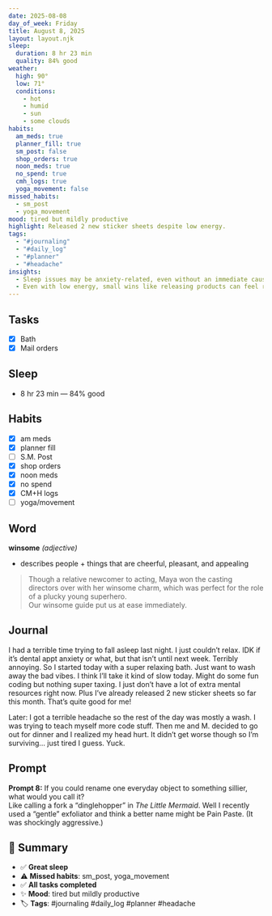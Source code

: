 ```yaml
---
date: 2025-08-08
day_of_week: Friday
title: August 8, 2025
layout: layout.njk
sleep:
  duration: 8 hr 23 min
  quality: 84% good
weather:
  high: 90°
  low: 71°
  conditions:
    - hot
    - humid
    - sun
    - some clouds
habits:
  am_meds: true
  planner_fill: true
  sm_post: false
  shop_orders: true
  noon_meds: true
  no_spend: true
  cmh_logs: true
  yoga_movement: false
missed_habits:
  - sm_post
  - yoga_movement
mood: tired but mildly productive
highlight: Released 2 new sticker sheets despite low energy.
tags:
  - "#journaling"
  - "#daily_log"
  - "#planner"
  - "#headache"
insights:
  - Sleep issues may be anxiety-related, even without an immediate cause.
  - Even with low energy, small wins like releasing products can feel rewarding.
---
```


## Tasks
- [x] Bath  
- [x] Mail orders  

## Sleep
- 8 hr 23 min — 84% good

## Habits
- [x] am meds  
- [x] planner fill  
- [ ] S.M. Post  
- [x] shop orders  
- [x] noon meds  
- [x] no spend  
- [x] CM+H logs  
- [ ] yoga/movement  

## Word
**winsome** *(adjective)*  
- describes people + things that are cheerful, pleasant, and appealing  
> Though a relative newcomer to acting, Maya won the casting directors over with her winsome charm, which was perfect for the role of a plucky young superhero.  
> Our winsome guide put us at ease immediately.

## Journal
I had a terrible time trying to fall asleep last night. I just couldn’t relax. IDK if it’s dental appt anxiety or what, but that isn’t until next week. Terribly annoying. So I started today with a super relaxing bath. Just want to wash away the bad vibes. I think I’ll take it kind of slow today. Might do some fun coding but nothing super taxing. I just don’t have a lot of extra mental resources right now. Plus I’ve already released 2 new sticker sheets so far this month. That’s quite good for me!

Later: I got a terrible headache so the rest of the day was mostly a wash. I was trying to teach myself more code stuff. Then me and M. decided to go out for dinner and I realized my head hurt. It didn’t get worse though so I’m surviving… just tired I guess. Yuck.

## Prompt
**Prompt 8:** If you could rename one everyday object to something sillier, what would you call it?  
Like calling a fork a “dinglehopper” in *The Little Mermaid*. Well I recently used a “gentle” exfoliator and think a better name might be Pain Paste. (It was shockingly aggressive.)

## 📌 Summary
- ✅ **Great sleep**  
- ⚠️ **Missed habits**: sm_post, yoga_movement  
- ✅ **All tasks completed**  
- ✨ **Mood**: tired but mildly productive  
- 🏷️ **Tags**: #journaling #daily_log #planner #headache